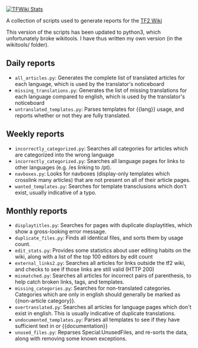 [![TFWiki Stats](https://github.com/jbzdarkid/TFWiki-scripts/actions/workflows/tfwiki_stats.yml/badge.svg)](https://github.com/jbzdarkid/TFWiki-scripts/actions/workflows/tfwiki_stats.yml)

A collection of scripts used to generate reports for the [TF2 Wiki](https://wiki.teamfortress.com/wiki/Team_Fortress_Wiki:Reports)

This version of the scripts has been updated to python3, which unfortunately broke wikitools. I have thus written my own version (in the wikitools/ folder).

## Daily reports
- `all_articles.py`: Generates the complete list of translated articles for each language, which is used by the translator's noticeboard
- `missing_translations.py`: Generates the list of missing translations for each language compared to english, which is used by the translator's noticeboard
- `untranslated_templates.py`: Parses templates for {{lang}} usage, and reports whether or not they are fully translated.

## Weekly reports
- `incorrectly_categorized.py`: Searches all categories for articles which are categorized into the wrong language
- `incorrectly_categorized.py`: Searches all language pages for links to other languages (e.g. /es linking to /pt).
- `navboxes.py`: Looks for navboxes (display-only templates which crosslink many articles) that are not present on all of their article pages.
- `wanted_templates.py`: Searches for template transclusions which don't exist, usually indicative of a typo.

## Monthly reports
- `displaytitles.py`: Searches for pages with duplicate displaytitles, which show a gross-looking error message.
- `duplicate_files.py`: Finds all identical files, and sorts them by usage count.
- `edit_stats.py`: Provides some statistics about user editing habits on the wiki, along with a list of the top 100 editors by edit count
- `external_links2.py`: Searches all articles for links outside the tf2 wiki, and checks to see if those links are still valid (HTTP 200)
- `mismatched.py`: Searches all articles for incorrect pairs of parenthesis, to help catch broken links, tags, and templates.
- `missing_categories.py`: Searches for non-translated categories. Categories which are only in english should generally be marked as {{non-article category}}.
- `overtranslated.py`: Searches all articles for language pages which don't exist in english. This is usually indicative of duplicate translations.
- `undocumented_templates.py`: Parses all templates to see if they have sufficient text in <noinclude> or {{documentation}}
- `unused_files.py`: Reparses Special:UnusedFiles, and re-sorts the data, along with removing some known exceptions.
